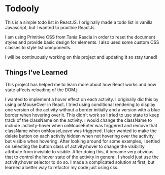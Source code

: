 # Todooly

This is a simple todo list in ReactJS. I originally made a todo list in vanilla Javascript, but I wanted to practice ReactJs.

I am using Primitive CSS from Tania Rascia in order to reset the document styles and provide basic design for elements. I also used some custom CSS classes to style list components.

I will be continuously working on this project and updating it so stay tuned!

## Things I've Learned

This project has helped me to learn more about how React works and how state affects reloading of the DOM.j

I wanted to implement a hover effect on each activity. I originally did this by using onMouseOver in React. I tried using conditional rendering to display one version of the activity without a border initially and a version with a blue border when hovering over it. This didn't work so I tried to use state to keep track of the className on the activity. I would change the className to include .activity-hover when onMouseEnter was triggered and remove that className when onMouseLeave was triggered. I later wanted to make the delete button on each activity hidden when not hovering over the activity, but visible when hovering. After looking around for some examples, I settled on selecting the button class of activity:hover to change the visibility attribute from invisible to visible. After doing this, it became very obvious that to control the hover state of the activity in general, I should just use the activity:hover selector to do so. I made a complicated solution at first, but learned a better way to refactor my code just using css.